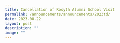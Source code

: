 ```yaml
---
title: Cancellation of Rosyth Alumni School Visit
permalink: /announcements/announcements/2023td/
date: 2023-08-22
layout: post
description: ""
image: ""
---
```

